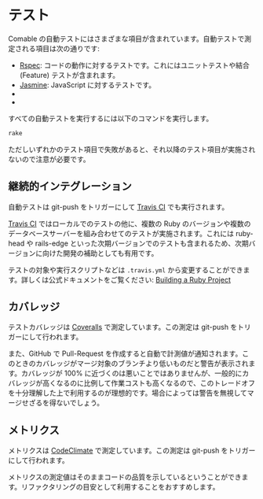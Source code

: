 # テスト

Comable の自動テストにはさまざまな項目が含まれています。自動テストで測定される項目は次の通りです:

* [Rspec]: コードの動作に対するテストです。これにはユニットテストや結合 (Feature) テストが含まれます。
* [Jasmine]: JavaScript に対するテストです。
* [RuboCop]: コーディングスタイルを検証します。
* [Brakeman]: 脆弱線診断を行います。

すべての自動テストを実行するには以下のコマンドを実行します。

```bash
rake
```

ただしいずれかのテスト項目で失敗があると、それ以降のテスト項目が実施されないので注意が必要です。

[Rspec]: https://github.com/rspec/rspec-rails
[Jasmine]: https://github.com/searls/jasmine-rails
[RuboCop]: https://github.com/bbatsov/rubocop
[Brakeman]: https://github.com/presidentbeef/brakeman

## 継続的インテグレーション

自動テストは git-push をトリガーにして [Travis CI] でも実行されます。

[Travis CI] ではローカルでのテストの他に、複数の Ruby のバージョンや複数のデータベースサーバーを組み合わせてのテストが実施されます。これには ruby-head や rails-edge といった次期バージョンでのテストも含まれるため、次期バージョンに向けた開発の補助としても有用です。

テストの対象や実行スクリプトなどは `.travis.yml` から変更することができます。詳しくは公式ドキュメントをご覧ください: [Building a Ruby Project]

[Travis CI]: https://travis-ci.org/appirits/comable
[Building a Ruby Project]: https://docs.travis-ci.com/user/languages/ruby

## カバレッジ

テストカバレッジは [Coveralls] で測定しています。この測定は git-push をトリガーにして行われます。

また、GitHub で Pull-Request を作成すると自動で計測値が通知されます。このときのカバレッジがマージ対象のブランチより低いものだと警告が表示されます。カバレッジが 100% に近づくのは悪いことではありませんが、一般的にカバレッジが高くなるのに比例して作業コストも高くなるので、このトレードオフを十分理解した上で利用するのが理想的です。場合によっては警告を無視してマージせざるを得ないでしょう。

[Coveralls]: https://coveralls.io/github/appirits/comable

## メトリクス

メトリクスは [CodeClimate] で測定しています。この測定は git-push をトリガーにして行われます。

メトリクスの測定値はそのままコードの品質を示しているということができます。リファクタリングの目安として利用することをおすすめします。

[CodeClimate]: https://codeclimate.com/github/appirits/comable
